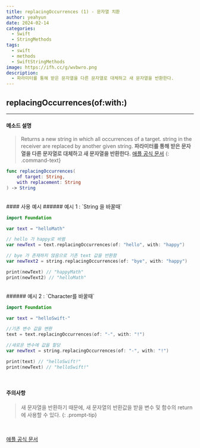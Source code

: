 ```yaml
---
title: replacingOccurrences (1) - 문자열 치환
author: yeahyun
date: 2024-02-14
categories:
  - Swift
  - StringMethods
tags:
  - swift
  - methods
  - SwiftStringMethods
image: https://ifh.cc/g/wvbwro.png
description:
  - 파라미터를 통해 받은 문자열을 다른 문자열로 대체하고 새 문자열을 반환한다.
---
```

## replacingOccurrences(of:with:) 

---
#### 메소드 설명

>Returns a new string in which all occurrences of a target. string in the receiver are replaced by another given string.
>**파라미터를 통해 받은 문자열을 다른 문자열로 대체하고 새 문자열을 반환한다.**
>[애플 공식 문서](https://developer.apple.com/documentation/foundation/nsstring/1412937-replacingoccurrences)
{: .command-text}


```swift
func replacingOccurrences(
    of target: String,
    with replacement: String
) -> String
```


<BR>
#### 사용 예시
###### 예시 1 : `String 을 바꿀때`

```swift
import Foundation 

var text = "helloMath"

// hello 가 happy로 바뀜
var newText = text.replacingOccurrences(of: "hello", with: "happy")

// bye 가 존재하지 않음으로 기존 text 값을 반환함
var newText2 = string.replacingOccurrences(of: "bye", with: "happy")

print(newText) // "happyMath"
print(newText2) // "helloMath"
```
<br>
###### 예시 2 : `Character를 바꿀때`

```swift
import Foundation 

var text = "helloSwift-"

//기존 변수 값을 변환
text = text.replacingOccurrences(of: "-", with: "!")

//새로운 변수에 값을 할당
var newText = string.replacingOccurrences(of: "-", with: "!")

print(text) // "helloSwift!"
print(newText) // "helloSwift!"
```
<br>

#### 주의사항

> 새 문자열을 반환하기 때문에, 새 문자열의 반환값을 받을 변수 및 함수의 return 에 사용할 수 있다. 
{: .prompt-tip}

<br>

[애플 공식 문서](https://developer.apple.com/documentation/foundation/nsstring/1412937-replacingoccurrences)